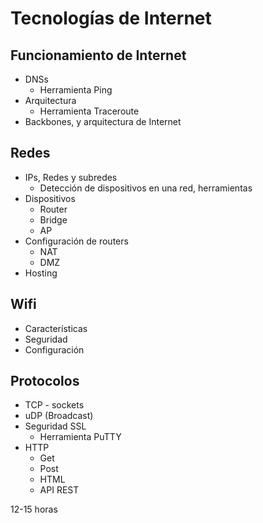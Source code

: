 # Tecnologías de Internet

## Funcionamiento de Internet
* DNSs
  * Herramienta Ping
* Arquitectura
  *  Herramienta Traceroute
* Backbones, y arquitectura de Internet

## Redes
* IPs, Redes y subredes
  * Detección de dispositivos en una red, herramientas
* Dispositivos
  * Router
  * Bridge
  * AP
* Configuración de routers
  * NAT
  * DMZ
* Hosting

## Wifi
  * Características
  * Seguridad
  * Configuración

## Protocolos
* TCP - sockets
* uDP (Broadcast)
* Seguridad  SSL
  * Herramienta PuTTY
* HTTP
  * Get
  * Post
  * HTML
  * API REST


12-15 horas
